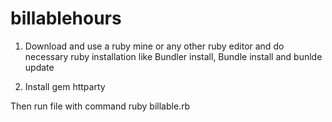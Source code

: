 # billablehours

1. Download and use a ruby mine or any other ruby editor and do necessary ruby installation like Bundler install, Bundle install and bunlde update

2. Install gem httparty

Then run file with command ruby billable.rb

